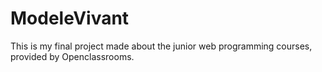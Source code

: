 # ModeleVivant

This is my final project made about the junior web programming courses, provided by Openclassrooms.